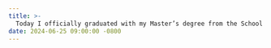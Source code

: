 ```yaml
---
title: >-  
  Today I officially graduated with my Master’s degree from the School of Aerospace Engineering at Xiamen University. I am deeply grateful to Prof. Huageng Luo and Prof. Cunfu Wang for their    guidance over the past three years, and I wish CAMDDA continued success and growth.
date: 2024-06-25 09:00:00 -0800  
---
```

